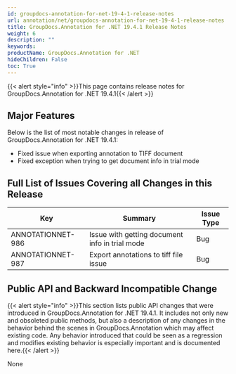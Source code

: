 ```yaml
---
id: groupdocs-annotation-for-net-19-4-1-release-notes
url: annotation/net/groupdocs-annotation-for-net-19-4-1-release-notes
title: GroupDocs.Annotation for .NET 19.4.1 Release Notes
weight: 6
description: ""
keywords: 
productName: GroupDocs.Annotation for .NET
hideChildren: False
toc: True
---
```


{{< alert style="info" >}}This page contains release notes for GroupDocs.Annotation for .NET 19.4.1{{< /alert >}}

## Major Features

Below is the list of most notable changes in release of GroupDocs.Annotation for .NET 19.4.1:

*   Fixed issue when exporting annotation to TIFF document
*   Fixed exception when trying to get document info in trial mode

## Full List of Issues Covering all Changes in this Release

| Key | Summary | Issue Type |
| --- | --- | --- |
| ANNOTATIONNET-986 | Issue with getting document info in trial mode | Bug |
| ANNOTATIONNET-987 | Export annotations to tiff file issue | Bug |

## Public API and Backward Incompatible Change

{{< alert style="info" >}}This section lists public API changes that were introduced in GroupDocs.Annotation for .NET 19.4.1. It includes not only new and obsoleted public methods, but also a description of any changes in the behavior behind the scenes in GroupDocs.Annotation which may affect existing code. Any behavior introduced that could be seen as a regression and modifies existing behavior is especially important and is documented here.{{< /alert >}}

None
